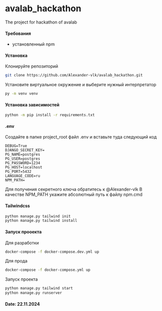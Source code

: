 # avalab_hackathon
The project for hackathon of avalab 

#### Требования

- установленный npm

#### Установка

Клонируйте репозиторий
```bash
git clone https://github.com/Alexander-vlk/avalab_hackathon.git
```

Установите виртуальное окружение и выберите нужный интерпретатор
```bash
py -m venv venv
```

#### Установка зависимостей
```bash
python -m pip install -r requirements.txt
```

#### .env
Создайте в папке project_root файл .env и вставьте туда следующий код
```env
DEBUG=True
DJANGO_SECRET_KEY=
PG_NAME=postgres
PG_USER=postgres
PG_PASSWORD=1234
PG_HOST=localhost
PG_PORT=5432
LANGUAGE_CODE=ru
NPM_PATH=
```

Для получения секретного ключа обратитесь к @Alexander-vlk
В качестве NPM_PATH укажите абсолютный путь к файлу npm.cmd

#### Tailwindcss

```bash
python manage.py tailwind init
python manage.py tailwind install
```

#### Запуск прооекта

Для разработки
```bash
docker-compose -f docker-compose.dev.yml up
```

Для прода
```bash
docker-compose -f docker-compose.yml up
```

Запуск проекта
```python
python manage.py tailwind start
python manage.py runserver
```
#### Date: 22.11.2024
